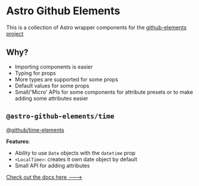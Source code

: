 # Astro Github Elements

This is a collection of Astro wrapper components for the [github-elements project](https://github.com/github/github-elements)

## Why?

- Importing components is easier
- Typing for props
- More types are supported for some props
- Default values for some props
- Small/'Micro' APIs for some components for attribute presets or to make adding some attributes easier

## `@astro-github-elements/time`

[@github/time-elements](/packages/time#readme)

**Features**:

- Ability to use `Date` objects with the `datetime` prop
- `<LocalTime>`: creates it own date object by default
- Small API for adding attributes

[Check out the docs here --->](https://github.com/BryceRussell/astro-github-time-elements/tree/main/package)
